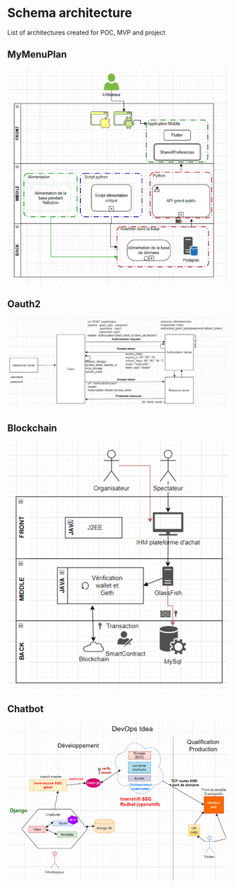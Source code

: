 #  Schema architecture
List of architectures created for POC, MVP and project

## MyMenuPlan
![mymenuplan](mymenuplan.PNG "mymenuplan")

## Oauth2
![oauth2](oauth2.PNG "oauth2")

## Blockchain
![blockchain](blockchain.PNG "blockchain")


## Chatbot

![chatbot](chatbot.PNG "chatbot")
